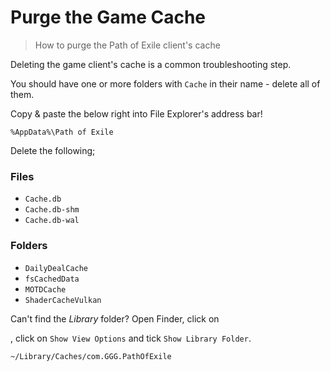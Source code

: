 # Purge the Game Cache

> How to purge the Path of Exile client's cache

<note>

Deleting the game client's cache is a common troubleshooting step.

</note>

<tabs className="w-full">
<tabs-item icon="i-lucide-grid-2x2" label="Windows">

You should have one or more folders with `Cache` in their name - delete all of them.

<tip>

Copy & paste the below right into File Explorer's address bar!

</tip>

`%AppData%\Path of Exile`

</tabs-item>

<tabs-item icon="i-lucide-apple" label="macOS">

Delete the following;

### Files

- `Cache.db`
- `Cache.db-shm`
- `Cache.db-wal`

### Folders

- `DailyDealCache`
- `fsCachedData`
- `MOTDCache`
- `ShaderCacheVulkan`<tip>

Can't find the *Library* folder? Open Finder, click on <icon name="i-lucide-circle-ellipsis">



</icon>

, click on `Show View Options` and tick `Show Library Folder`.

</tip>

`~/Library/Caches/com.GGG.PathOfExile`

</tabs-item>
</tabs>

